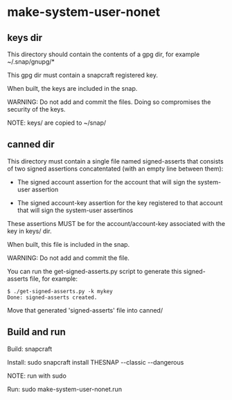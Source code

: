 # make-system-user-nonet

keys dir
-------

This directory should contain the contents of a gpg dir, for example ~/.snap/gnupg/*

This gpg dir must contain a snapcraft registered key.

When built, the keys are included in the snap.

WARNING: Do not add and commit the files. Doing so compromises the security of the keys. 

NOTE: keys/ are copied to ~/snap/

canned dir
----------

This directory must contain a single file named signed-asserts that consists of two signed assertions concatentated (with an empty line between them):

* The signed account assertion for the account that will sign the system-user assertion

* The signed account-key assertion for the key registered to that account that will
  sign the system-user assertinos

These assertions MUST be for the account/account-key associated with the key in keys/ dir.

When built, this file is included in the snap.

WARNING: Do not add and commit the file.

You can run the get-signed-asserts.py script to generate this signed-asserts file, for example:

    $ ./get-signed-asserts.py -k mykey 
    Done: signed-asserts created.

Move that generated 'signed-asserts' file into canned/ 

Build and run
------------

Build: snapcraft 

Install: sudo snapcraft install THESNAP --classic --dangerous

NOTE: run with sudo

Run:  sudo make-system-user-nonet.run


